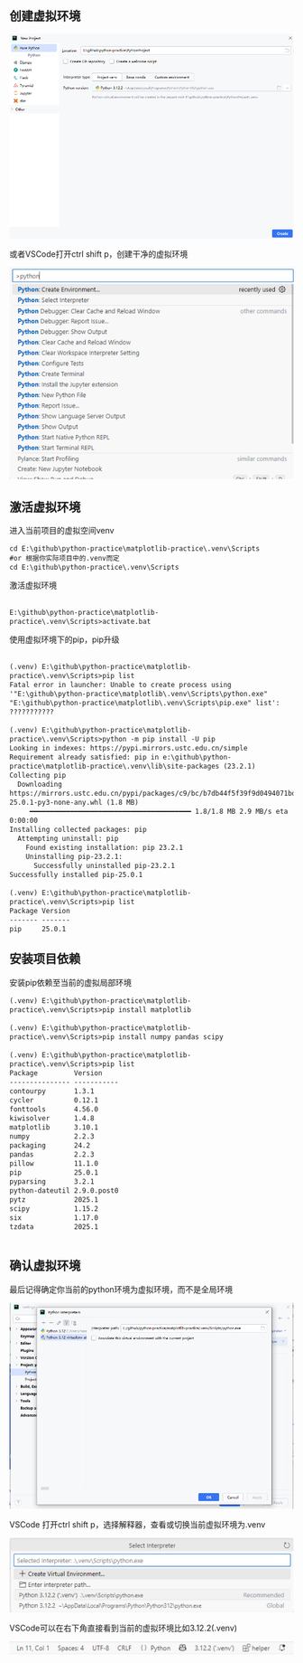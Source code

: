 ## 创建虚拟环境

![img.png](image/创建虚拟环境/img.png)

或者VSCode打开ctrl shift p，创建干净的虚拟环境

![1748762157449](image/创建虚拟环境/1748762157449.png)

## 激活虚拟环境

进入当前项目的虚拟空间venv

```shell
cd E:\github\python-practice\matplotlib-practice\.venv\Scripts
#or 根据你实际项目中的.venv而定
cd E:\github\python-practice\.venv\Scripts
```

激活虚拟环境

```shell

E:\github\python-practice\matplotlib-practice\.venv\Scripts>activate.bat

```

使用虚拟环境下的pip，pip升级

```shell

(.venv) E:\github\python-practice\matplotlib-practice\.venv\Scripts>pip list
Fatal error in launcher: Unable to create process using '"E:\github\python-practice\matplotlib\.venv\Scripts\python.exe"  "E:\github\python-practice\matplotlib\.venv\Scripts\pip.exe" list': ???????????

(.venv) E:\github\python-practice\matplotlib-practice\.venv\Scripts>python -m pip install -U pip
Looking in indexes: https://pypi.mirrors.ustc.edu.cn/simple
Requirement already satisfied: pip in e:\github\python-practice\matplotlib-practice\.venv\lib\site-packages (23.2.1)
Collecting pip
  Downloading https://mirrors.ustc.edu.cn/pypi/packages/c9/bc/b7db44f5f39f9d0494071bddae6880eb645970366d0a200022a1a93d57f5/pip-25.0.1-py3-none-any.whl (1.8 MB)
     ━━━━━━━━━━━━━━━━━━━━━━━━━━━━━━━━━━━━━━━━ 1.8/1.8 MB 2.9 MB/s eta 0:00:00
Installing collected packages: pip
  Attempting uninstall: pip
    Found existing installation: pip 23.2.1
    Uninstalling pip-23.2.1:
      Successfully uninstalled pip-23.2.1
Successfully installed pip-25.0.1

(.venv) E:\github\python-practice\matplotlib-practice\.venv\Scripts>pip list               
Package Version
------- -------
pip     25.0.1
```

## 安装项目依赖

安装pip依赖至当前的虚拟局部环境

```shell
(.venv) E:\github\python-practice\matplotlib-practice\.venv\Scripts>pip install matplotlib

(.venv) E:\github\python-practice\matplotlib-practice\.venv\Scripts>pip install numpy pandas scipy

(.venv) E:\github\python-practice\matplotlib-practice\.venv\Scripts>pip list         
Package         Version
--------------- -----------
contourpy       1.3.1
cycler          0.12.1
fonttools       4.56.0
kiwisolver      1.4.8
matplotlib      3.10.1
numpy           2.2.3
packaging       24.2
pandas          2.2.3
pillow          11.1.0
pip             25.0.1
pyparsing       3.2.1
python-dateutil 2.9.0.post0
pytz            2025.1
scipy           1.15.2
six             1.17.0
tzdata          2025.1


```

## 确认虚拟环境

最后记得确定你当前的python环境为虚拟环境，而不是全局环境

![img_1.png](image/创建虚拟环境/img_1.png)

VSCode 打开ctrl shift p，选择解释器，查看或切换当前虚拟环境为.venv

![1748762462677](image/创建虚拟环境/1748762462677.png)

VSCode可以在右下角直接看到当前的虚拟环境比如3.12.2(.venv)

![1748762582215](image/创建虚拟环境/1748762582215.png)
